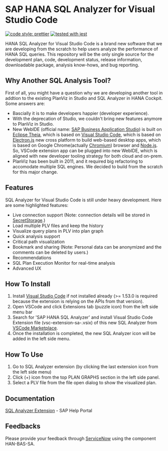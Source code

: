 # SAP HANA SQL Analyzer for Visual Studio Code

[![code style: prettier](https://img.shields.io/badge/code_style-prettier-ff69b4.svg?style=flat-square)](https://github.com/prettier/prettier)
[![tested with jest](https://img.shields.io/badge/tested_with-jest-99424f.svg?logo=jest)](https://github.com/facebook/jest)

HANA SQL Analyzer for Visual Studio Code is a brand new software that we are developing from the scratch to help users analyze the performance of HANA SQL queries. This repository will be the only single source for the development plan, code, development status, release information, downloadable package, analysis know-hows, and bug reporting.

## Why Another SQL Analysis Tool?

First of all, you might have a question why we are developing another tool in addtion to the existing PlanViz in Studio and SQL Analyzer in HANA Cockpit. Some answers are:

- Bascially it is to make developers happier (developer experience).
- With the deprecation of Studio, we couldn't bring new features anymore to PlanViz in Studio.
- New WebIDE (official name: [SAP Business Application Studio](https://help.sap.com/viewer/p/SAP%20Business%20Application%20Studio)) is built on [Eclipse Theia](https://theia-ide.org/), which is based on [Visual Studio Code](https://code.visualstudio.com/), which is based on [Electron.js](https://electronjs.org/) new cross platform to build web-based desktop apps, which is based on Google Chrome(actually [Chromium](https://www.chromium.org/)) browser and [Node.js](https://nodejs.org/). So, VSCode extension app can be plugged into new WebIDE, which is aligned with new developer tooling strategy for both cloud and on-prem.
- PlanViz has been built in 2011, and it required big refactoring to accomodate multiple SQL engines. We decided to build from the scratch for this major change.

## Features

SQL Analyzer for Visual Studio Code is still under heavy development. Here are some highlighted features:

- Live connection support (Note: connection details will be stored in [SecretStorage](https://code.visualstudio.com/updates/v1_53#_secrets-api).)
- Load multiple PLV files and keep the history
- Visualize query plans in PLV into plan graph
- Quick analysis support
- Critical path visualization
- Bookmark and sharing (Note: Personal data can be anonymized and the comments can be deleted by users.)
- Recommendations
- SQL Plan Execution Monitor for real-time analysis
- Advanced UX

## How To Install

1. Install [Visual Studio Code](https://code.visualstudio.com) if not installed already (>= 1.53.0 is required because the extension is relying on the APIs from that version).
1. Open VSCode and click Extensions tab (puzzle icon) from the left side menu bar
1. Search for 'SAP HANA SQL Analyzer' and install Visual Studio Code Extension file (vsc-extension-sa-<ver>.vsix) of this new SQL Analyzer from [VSCode Marketplace](https://marketplace.visualstudio.com/items?itemName=SAPSE.vsc-extension-sa).
1. Once the installation is completed, the new SQL Analyzer icon will be added in the left side menu.

## How To Use

1. Go to SQL Analyzer extension (by clicking the last extension icon from the left side menu)
1. Click (+) icon from the top PLAN GRAPHS section in the left side panel.
1. Select a PLV file from the file open dialog to show the visualized plan.

## Documentation

[SQL Analyzer Extension](https://help.sap.com/docs/HANA_SQL_ANALYZER) - SAP Help Portal

## Feedbacks

Please provide your feedback through [ServiceNow](https://itsm.services.sap/now/workspace/agent/record/u_sap_component/b1b0603e1bb3d4d0ddab74049b4bcbda/params/selected-tab-index/3) using the component HAN-BAS-SA.